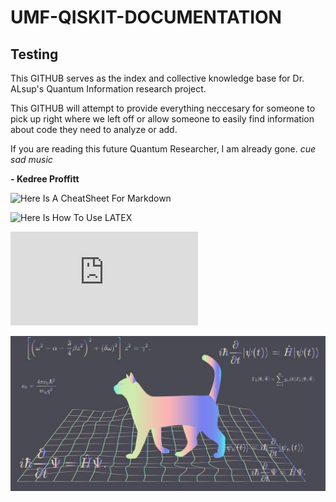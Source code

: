 # UMF-QISKIT-DOCUMENTATION

## Testing

This GITHUB serves as the index and collective knowledge base for Dr. ALsup's Quantum Information research project.

This GITHUB will attempt to provide everything neccesary for someone to pick up right where we left off or allow someone to easily find information about code they need to analyze or add.

If you are reading this future Quantum Researcher, I am already gone. *cue sad music*

 **- __Kedree Proffitt__**
 
![Here Is A CheatSheet For Markdown](https://github.com/adam-p/markdown-here/wiki/Markdown-Cheatsheet)

![Here Is How To Use LATEX](https://docs.github.com/en/get-started/writing-on-github/working-with-advanced-formatting/writing-mathematical-expressions)

![Here Is A LaTeX CheatSheet](https://people.cs.umass.edu/~freedman/resources/Freedman_LaTeXCheatSheet.pdf)

![Test Photo](TESTSTUFF/SCHROCAT.jpg?raw=true "Schrodingers Test Cat")
